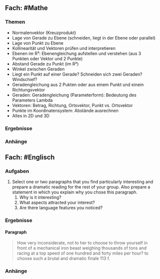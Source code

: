 ## Fach: #Mathe 

### Themen

- Normalenvektor (Kreuzprodukt)
- Lage von Gerade zu Ebene (schneiden, liegt in der Ebene oder parallel)
- Lage von Punkt zu Ebene
- Kollinearität und Vektoren prüfen und interpretieren
- Ebenen im R³: Ebenengleichung aufstellen und verstehen (aus 3 Punkten oder Vektor und 2 Punkte)
- Abstand Gerade zu Punkt (im R²)
- Winkel zwischen Geraden
- Liegt ein Punkt auf einer Gerade? Schneiden sich zwei Geraden? Windschief?
- Geradengleichung aus 2 Pukten oder aus einem Punkt und einem Richtungsvektor
- Geraden: Geradengleichung (Parameterform): Bedeutung des Parameters Lambda
- Vektoren: Betrag, Richtung, Ortsvektor, Punkt vs. Ortsvektor
- Punkte im Koordinatensystem: Abstände ausrechnen
- Alles in 2D und 3D

### Ergebnisse

### Anhänge

## Fach: #Englisch 

### Aufgaben

1. Select one or two paragraphs that you find particularly interesting and prepare a dramatic reading for the rest of your group. Also prepare a statement in which you explain why you chose this paragraph.
	1. Why is it interesting?
	2. What aspects attracted your interest?
	3. Are there language features you noticed?

### Ergebnisse

#### Paragraph
> How very inconsiderate, not to her to choose to throw yourself in front of a mechanical iron beast weighing thousands of tons and racing at a top speed of one hundred and forty miles per hour? to choose such a brutal and dramatic finale
> 113 f. 


### Anhänge